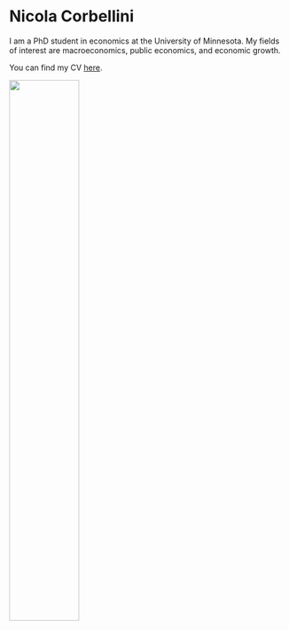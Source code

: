 # Nicola Corbellini
I am a PhD student in economics at the University of Minnesota. My fields of interest are macroeconomics, public economics, and economic growth.

You can find my CV [here](/assets/Nicola_Corbellini_CV.pdf).  

<img src="NicolaCorbellini.github.io/main/assets/Picture.jpg" width=50% height=50%>



 
